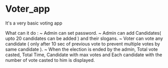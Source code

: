 # Voter_app
 
It's a very basic voting app

What can it do :
~ Admin can set password.
~ Admin can add Candidates( upto 20 candidates can be added ) and their slogans.
~ Voter can vote any candidate ( only after 10 sec of previous vote to prevent multiple votes by same candidate ).
~ When the election is ended by the admin, Total vote casted, Total Time, Candidate with max votes and Each candidate with the number of vote casted to him is displayed.
